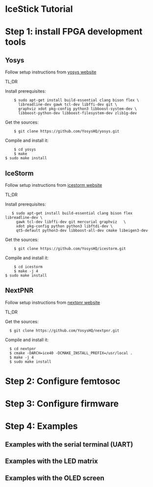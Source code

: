 IceStick Tutorial
=================


Step 1: install FPGA development tools
======================================

Yosys
-----

Follow setup instructions from [yosys website](https://github.com/YosysHQ/yosys)

TL;DR

Install prerequisites:

        $ sudo apt-get install build-essential clang bison flex \
          libreadline-dev gawk tcl-dev libffi-dev git \
          graphviz xdot pkg-config python3 libboost-system-dev \
          libboost-python-dev libboost-filesystem-dev zlib1g-dev

Get the sources:

        $ git clone https://github.com/YosysHQ/yosys.git

Compile and install it:

        $ cd yosys
        $ make
	$ sudo make install


IceStorm
--------

Follow setup instructions from [icestorm website](https://github.com/YosysHQ/icestorm)

TL;DR

Install prerequisites:

       $ sudo apt-get install build-essential clang bison flex libreadline-dev \
         gawk tcl-dev libffi-dev git mercurial graphviz   \
         xdot pkg-config python python3 libftdi-dev \
         qt5-default python3-dev libboost-all-dev cmake libeigen3-dev

Get the sources:

        $ git clone https://github.com/YosysHQ/icestorm.git

Compile and install it:

        $ cd icestorm
        $ make -j 4
	$ sudo make install


NextPNR
-------

Follow setup instructions from [nextpnr website](https://github.com/YosysHQ/nextpnr)

TL;DR


Get the sources:

      $ git clone https://github.com/YosysHQ/nextpnr.git

Compile and install it:

      $ cd nextpnr
      $ cmake -DARCH=ice40 -DCMAKE_INSTALL_PREFIX=/usr/local .
      $ make -j 4
      $ sudo make install


Step 2: Configure femtosoc
==========================


Step 3: Configure firmware
==========================


Step 4: Examples
================

Examples with the serial terminal (UART)
----------------------------------------

Examples with the LED matrix
----------------------------

Examples with the OLED screen
------------------------------

